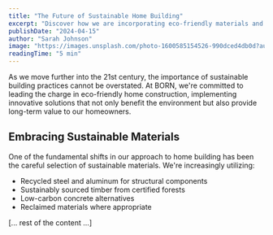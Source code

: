 ```yaml
---
title: "The Future of Sustainable Home Building"
excerpt: "Discover how we are incorporating eco-friendly materials and renewable energy solutions in our newest developments."
publishDate: "2024-04-15"
author: "Sarah Johnson"
image: "https://images.unsplash.com/photo-1600585154526-990dced4db0d?auto=format&q=75&fit=crop&w=2000"
readingTime: "5 min"
---
```


As we move further into the 21st century, the importance of sustainable building practices cannot be overstated. At BORN, we're committed to leading the charge in eco-friendly home construction, implementing innovative solutions that not only benefit the environment but also provide long-term value to our homeowners.

## Embracing Sustainable Materials

One of the fundamental shifts in our approach to home building has been the careful selection of sustainable materials. We're increasingly utilizing:

- Recycled steel and aluminum for structural components
- Sustainably sourced timber from certified forests
- Low-carbon concrete alternatives
- Reclaimed materials where appropriate

[... rest of the content ...] 